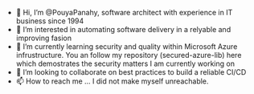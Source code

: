 - 👋 Hi, I’m @PouyaPanahy, software architect with experience in IT business since 1994
- 👀 I’m interested in automating software delivery in a relyable and improving fasion
- 🌱 I’m currently learning security and quality within Microsoft Azure infrustructure. You an follow my repository (secured-azure-lib) here which demostrates the security matters I am currently working on
- 💞️ I’m looking to collaborate on best practices to build a reliable CI/CD
- 📫 How to reach me ... I did not make myself unreachable.

<!---
PouyaPanahy/PouyaPanahy is a ✨ special ✨ repository because its `README.md` (this file) appears on your GitHub profile.
You can click the Preview link to take a look at your changes.
--->
